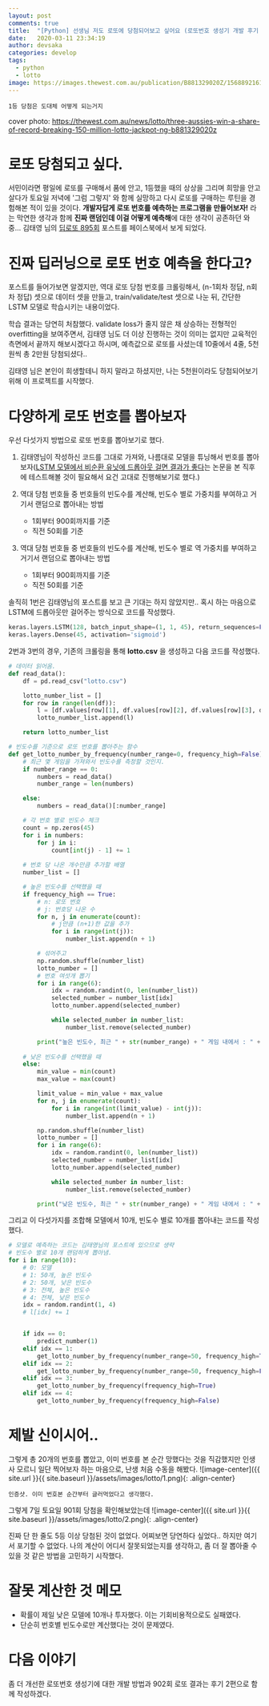 ```yaml
---
layout: post
comments: true
title:  "[Python] 선생님 저도 로또에 당첨되어보고 싶어요 (로또번호 생성기 개발 후기 1)"
date:   2020-03-11 23:34:19
author: devsaka
categories: develop
tags:
  - python
  - lotto
image: https://images.thewest.com.au/publication/B881329020Z/1568892161788_GI42DQLRC.2-2.JPG?imwidth=810&impolicy=wan_v3
---
```


```
1등 당첨은 도대체 어떻게 되는거지
```


cover photo: https://thewest.com.au/news/lotto/three-aussies-win-a-share-of-record-breaking-150-million-lotto-jackpot-ng-b881329020z

# 로또 당첨되고 싶다.

서민이라면 평일에 로또를 구매해서 품에 안고, 1등했을 때의 상상을 그리며 희망을 안고 살다가 토요일 저녁에 '그럼 그렇지' 와 함께 실망하고 다시 로또를 구매하는 루틴을 경험해본 적이 있을 것이다. **개발자답게 로또 번호를 예측하는 프로그램을 만들어보자!** 라는 막연한 생각과 함께 **진짜 랜덤인데 이걸 어떻게 예측해**에 대한 생각이 공존하던 와중... 김태영 님의 [딥로또 895회](https://tykimos.github.io/2020/01/25/keras_lstm_lotto_v895/) 포스트를 페이스북에서 보게 되었다.

# 진짜 딥러닝으로 로또 번호 예측을 한다고?

포스트를 들어가보면 알겠지만, 역대 로또 당첨 번호를 크롤링해서, (n-1회차 정답, n회차 정답) 셋으로 데이터 셋을 만들고, train/validate/test 셋으로 나눈 뒤, 간단한 LSTM 모델로 학습시키는 내용이었다. 

학습 결과는 당연히 처참했다. validate loss가 줄지 않은 채 상승하는 전형적인 overfitting을 보여주면서, 김태영 님도 더 이상 진행하는 것이 의미는 없지만 교육적인 측면에서 끝까지 해보시겠다고 하시며, 예측값으로 로또를 사셨는데 10줄에서 4줄, 5천원씩 총 2만원 당첨되셨다..

김태영 님은 본인이 희생할테니 하지 말라고 하셨지만, 나는 5천원이라도 당첨되어보기 위해 이 프로젝트를 시작했다.

# 다양하게 로또 번호를 뽑아보자

우선 다섯가지 방법으로 로또 번호를 뽑아보기로 했다.
1. 김태영님이 작성하신 코드를 그대로 가져와, 나름대로 모델을 튜닝해서 번호를 뽑아보자([LSTM 모델에서 비순환 유닛에 드롭아웃 걸면 결과가 좋다](https://catsirup.github.io/ai/2020/03/02/Recurrent_Neural_Network_Regularization.html)는 논문을 본 직후에 테스트해볼 것이 필요해서 요건 고대로 진행해보기로 했다.)
2. 역대 당첨 번호들 중 번호들의 빈도수를 계산해, 빈도수 별로 가중치를 부여하고 거기서 랜덤으로 뽑아내는 방법
    - 1회부터 900회까지를 기준
    - 직전 50회를 기준

3. 역대 당첨 번호들 중 번호들의 빈도수를 계산해, 빈도수 별로 역 가중치를 부여하고 거기서 랜덤으로 뽑아내는 방법
    - 1회부터 900회까지를 기준
    - 직전 50회를 기준

솔직히 1번은 김태영님의 포스트를 보고 큰 기대는 하지 않았지만.. 혹시 하는 마음으로 LSTM에 드롭아웃만 걸어주는 방식으로 코드를 작성했다.

```python
keras.layers.LSTM(128, batch_input_shape=(1, 1, 45), return_sequences=False, stateful=True, dropout=0.2),
keras.layers.Dense(45, activation='sigmoid')
```

2번과 3번의 경우, 기존의 크롤링을 통해 **lotto.csv** 을 생성하고 다음 코드를 작성했다.

```python
# 데이터 읽어옴.
def read_data():
    df = pd.read_csv("lotto.csv")

    lotto_number_list = []
    for row in range(len(df)):
        l = [df.values[row][1], df.values[row][2], df.values[row][3], df.values[row][4], df.values[row][5], df.values[row][6]]
        lotto_number_list.append(l)

    return lotto_number_list

# 빈도수를 기준으로 로또 번호를 뽑아주는 함수
def get_lotto_number_by_frequency(number_range=0, frequency_high=False):
    # 최근 몇 게임을 가져와서 빈도수를 측정할 것인지.
    if number_range == 0:
        numbers = read_data()
        number_range = len(numbers)

    else:
        numbers = read_data()[:number_range]

    # 각 번호 별로 빈도수 체크
    count = np.zeros(45)
    for i in numbers:
        for j in i:
            count[int(j) - 1] += 1
    
    # 번호 당 나온 개수만큼 추가할 배열
    number_list = []

    # 높은 빈도수를 선택했을 때
    if frequency_high == True:     
        # n: 로또 번호
        # j: 번호당 나온 수
        for n, j in enumerate(count):
            # j만큼 (n+1)한 값을 추가
            for i in range(int(j)):
                number_list.append(n + 1)

        # 섞어주고
        np.random.shuffle(number_list)
        lotto_number = []
        # 번호 여섯개 뽑기
        for i in range(6):
            idx = random.randint(0, len(number_list))
            selected_number = number_list[idx]
            lotto_number.append(selected_number)

            while selected_number in number_list:
                number_list.remove(selected_number)

        print("높은 빈도수, 최근 " + str(number_range) + " 게임 내에서 : " + str(sorted(lotto_number)))
     
    # 낮은 빈도수를 선택했을 때
    else:
        min_value = min(count)
        max_value = max(count)

        limit_value = min_value + max_value    
        for n, j in enumerate(count):
            for i in range(int(limit_value) - int(j)):
                number_list.append(n + 1)

        np.random.shuffle(number_list)
        lotto_number = []
        for i in range(6):
            idx = random.randint(0, len(number_list))
            selected_number = number_list[idx]
            lotto_number.append(selected_number)

            while selected_number in number_list:
                number_list.remove(selected_number)

        print("낮은 빈도수, 최근 " + str(number_range) + " 게임 내에서 : " + str(sorted(lotto_number)))
```

그리고 이 다섯가지를 조합해 모델에서 10개, 빈도수 별로 10개를 뽑아내는 코드를 작성했다.

```python
# 모델로 예측하는 코드는 김태영님의 포스트에 있으므로 생략
# 빈도수 별로 10개 랜덤하게 뽑아냄.
for i in range(10):
    # 0: 모델
    # 1: 50개, 높은 빈도수
    # 2: 50개, 낮은 빈도수
    # 3: 전체, 높은 빈도수
    # 4: 전체, 낮은 빈도수
    idx = random.randint(1, 4)
    # l[idx] += 1


    if idx == 0:
        predict_number(1)
    elif idx == 1:
        get_lotto_number_by_frequency(number_range=50, frequency_high=True)
    elif idx == 2:
        get_lotto_number_by_frequency(number_range=50, frequency_high=False)
    elif idx == 3:
        get_lotto_number_by_frequency(frequency_high=True)
    elif idx == 4:
        get_lotto_number_by_frequency(frequency_high=False)
```

# 제발 신이시어..
그렇게 총 20개의 번호를 뽑았고, 이미 번호를 본 순간 망했다는 것을 직감했지만 인생사 모르니 일단 찍어보자 하는 마음으로, 난생 처음 수동을 해봤다.
![image-center]({{ site.url }}{{ site.baseurl }}/assets/images/lotto/1.png){: .align-center}
```
인증샷. 이미 번호본 순간부터 글러먹었다고 생각했다.
```

그렇게 7일 토요일 901회 당첨을 확인해보았는데
![image-center]({{ site.url }}{{ site.baseurl }}/assets/images/lotto/2.png){: .align-center}

진짜 단 한 줄도 5등 이상 당첨된 것이 없었다. 어찌보면 당연하다 싶었다.. 하지만 여기서 포기할 수 없었다. 나의 계산이 어디서 잘못되었는지를 생각하고, 좀 더 잘 뽑아줄 수 있을 것 같은 방법을 고민하기 시작했다.

# 잘못 계산한 것 메모
- 확률이 제일 낮은 모델에 10개나 투자했다. 이는 기회비용적으로도 실패였다.
- 단순히 번호별 빈도수로만 계산했다는 것이 문제였다. 

# 다음 이야기
좀 더 개선한 로또번호 생성기에 대한 개발 방법과 902회 로또 결과는 후기 2편으로 함께 작성하겠다.
